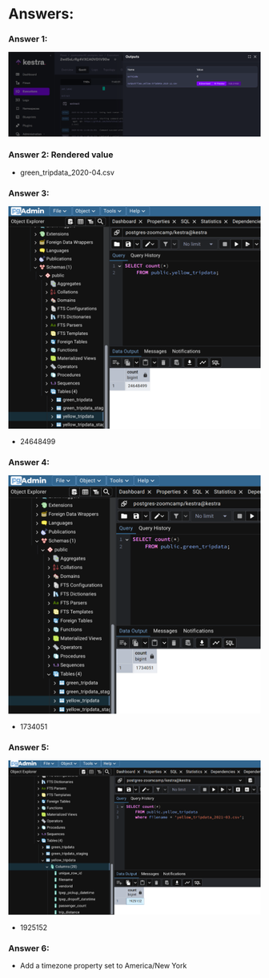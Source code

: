 # Answers:
### Answer 1:
![First question](01.png)

### Answer 2: Rendered value
- green_tripdata_2020-04.csv

### Answer 3:
![Third question](02.png)
- 24648499

### Answer 4:
![Fourth question](03.png)
- 1734051

### Answer 5:
![Fifth question](04.png)
- 1925152

### Answer 6:
- Add a timezone property set to America/New York